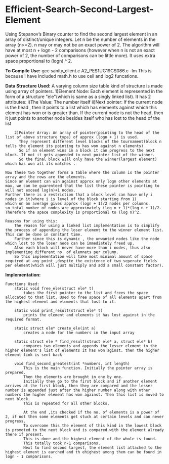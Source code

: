 # Efficient-Search-Second-Largest-Element

Using Stepanov’s Binary counter to find the second largest element in an array of distinct/unique integers. 
Let n be the number of elements in the array (n>=2).  n may or may not be an exact power of 2.
The algorithm will have at most n + logn - 2 comparisons (however when n is not an exact power of 2, the number of comparisons can be little more).
It uses extra space proportional to (logn) ^ 2.

**To Compile Use:**
    gcc sanity_client.c A2_PES1UG19CS086.c -lm
This is because I have included math.h to use ceil and log2 funcations.

**Data Structure Used:**
        A varying column size table kind of structure is made using array of pointers.
        1)Element Node:
            Each element is represented in the form of a structure "ele"(which is same as a singly linked list).
            It has 2 attributes:
            i)The Value: The number itself
            ii)Next pointer: If the current node is the head , then it points to a list which has elements against which this element has won or is greater than.
                             If the current node is not the head, then it just points to another node besides itself who has lost to the head of the list

        2)Pointer Array: An array of pointer(pointing to the head of the list of above structure type) of approx (logn + 1) is used.
          They represent different level blocks of the tournament(block n tells the element its pointing to has won against n elements)
          So if an element wins in a block it can progress to the next block. If not it gets appended to next pointer list of the winner.
          So the final block will only have the winner(largest element) which has won all its matches .

    Now these two together forms a table where the column is the pointer array and the rows are the elements.
    Since an element can win against approx only logn other elements at max, we can be guarenteed that the list these pointer is pointing to will not exceed log(n)+1 nodes.
    Further there is a restriction that a block level can have only i nodes in it(where i is level of the block starting from 1)
    which on an average gives approx (logn + 1)/2 nodes per columns.
    so total number of nodes are approximately (log n + 1)*(log n + 1)/2.
    Therefore the space complexity is proportional to (log n)^2.

    Reasons for using this:    
        The reason for using a linked list implementation is to simplify the process of appending the loser element to the winner element list. This can be done in constant time.
        Further since this is dynamic , the unwanted nodes like the node which lost to the loser node can be immediately freed up.
        Also each block will never have more than i nodes, thus also implementing different no. of elemnets per column.
        So this implementation will take most minimal amount of space required at any point ,despite the existence of two seperate fields per element(which will just multiply and add a small constant factor). 


**Implementation:**

    Functions Used:
        static void free_ele(struct ele* t)
            takes the first pointer to the list and frees the space allocated to that list. Used to free space of all elements apart from the highest element and elements that lost to it.

        static void print_result(struct ele* t)
            prints the element and elements it has lost against in the required format.
        
        static struct ele* create_ele(int a)
            creates a node for the numbers in the input array
        
        static struct ele * find_result(struct ele* a, struct ele* b)
            compares two elements and appends the lesser element to the higher element's list of elements it has won aginst. then the higher element link is sent back
        
        void find_second_greatest(int *numbers, int length)
            This is the main function. Initially the pointer array is prepared.
            Then the elements are brought in one by one.
            Initially they go to the first block and if another element arrives at the first block, then they are compared and the lesser number is appended just after the higher number along with other numbers the higher element has won against. Then this list is moved to next block.
            This is repeated for all other blocks.

            At the end ,its checked if the no. of elements is a power of 2, if not then some elements get stuck at certain levels and can never progress.
            To overcome this the element of this kind in the lowest block is promoted to the next block and is compared with the element already there if present.
            This is done and the highest element of the whole is found.
            This totally took n-1 comparisons.
            Next to find second largest, the element list attached to the highest element is earched and th ehighest among them can be found in logn - 1 comparisons.
